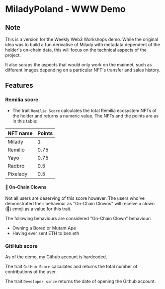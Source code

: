 # MiladyPoland - WWW Demo

## Note

This is a version for the Weekly Web3 Workshops demo. While the original idea was to build a fun derivative of Milady with metadata dependent of the holder's on-chain data, this will focus on the technical aspects of the project.

It also scraps the aspects that would only work on the mainnet, such as different images depending on a particular NFT's transfer and sales history.

## Features

### Remilia score

- The trait `Remilia Score` calculates the total Remilia ecosystem NFTs of the holder and returns a numeric value. The NFTs and the points are as in this table:

| NFT name | Points |
| -------- | ------ |
| Milady   | 1      |
| Remilio  | 0.75   |
| Yayo     | 0.75   |
| Radbro   | 0.5    |
| Pixelady | 0.5    |

#### 🤡 On-Chain Clowns

Not all users are deserving of this score however. The users who've demonstrated their behaviour as "On-Chain Clowns" will receive a clown (🤡) emoji as a value for this trait.

The following behaviours are considered "On-Chain Clown" behaviour:
- Owning a Bored or Mutant Ape
- Having ever sent ETH to ben.eth

### GitHub score
As of the demo, my Github account is hardcoded.

The trait `GitHub Score` calculates and returns the total number of contributions of the user.

The trait `Developer since` returns the date of opening the Github account.